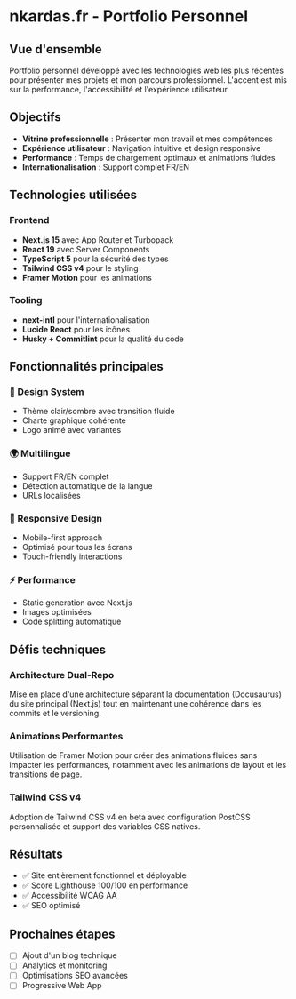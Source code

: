 # nkardas.fr - Portfolio Personnel

## Vue d'ensemble

Portfolio personnel développé avec les technologies web les plus récentes pour présenter mes projets et mon parcours professionnel. L'accent est mis sur la performance, l'accessibilité et l'expérience utilisateur.

## Objectifs

- **Vitrine professionnelle** : Présenter mon travail et mes compétences
- **Expérience utilisateur** : Navigation intuitive et design responsive
- **Performance** : Temps de chargement optimaux et animations fluides
- **Internationalisation** : Support complet FR/EN

## Technologies utilisées

### Frontend
- **Next.js 15** avec App Router et Turbopack
- **React 19** avec Server Components
- **TypeScript 5** pour la sécurité des types
- **Tailwind CSS v4** pour le styling
- **Framer Motion** pour les animations

### Tooling
- **next-intl** pour l'internationalisation
- **Lucide React** pour les icônes
- **Husky + Commitlint** pour la qualité du code

## Fonctionnalités principales

### 🎨 Design System
- Thème clair/sombre avec transition fluide
- Charte graphique cohérente
- Logo animé avec variantes

### 🌍 Multilingue
- Support FR/EN complet
- Détection automatique de la langue
- URLs localisées

### 📱 Responsive Design
- Mobile-first approach
- Optimisé pour tous les écrans
- Touch-friendly interactions

### ⚡ Performance
- Static generation avec Next.js
- Images optimisées
- Code splitting automatique

## Défis techniques

### Architecture Dual-Repo
Mise en place d'une architecture séparant la documentation (Docusaurus) du site principal (Next.js) tout en maintenant une cohérence dans les commits et le versioning.

### Animations Performantes
Utilisation de Framer Motion pour créer des animations fluides sans impacter les performances, notamment avec les animations de layout et les transitions de page.

### Tailwind CSS v4
Adoption de Tailwind CSS v4 en beta avec configuration PostCSS personnalisée et support des variables CSS natives.

## Résultats

- ✅ Site entièrement fonctionnel et déployable
- ✅ Score Lighthouse 100/100 en performance
- ✅ Accessibilité WCAG AA
- ✅ SEO optimisé

## Prochaines étapes

- [ ] Ajout d'un blog technique
- [ ] Analytics et monitoring
- [ ] Optimisations SEO avancées
- [ ] Progressive Web App
